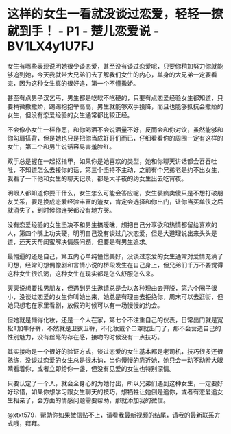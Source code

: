 # 这样的女生一看就没谈过恋爱，轻轻一撩就到手！ - P1 - 楚儿恋爱说 - BV1LX4y1U7FJ

女生有哪些表现说明她很少谈恋爱，甚至没有谈过恋爱呢，只要你稍加努力你就能够追到她，今天我就带大兄弟们去了解我们女生的内心，单身的大兄弟一定要看完，因为这种女生真的很好追，第一个不懂撒娇。

甚至有点男子汉乞丐，男生都是吃软不吃硬的，只要有点恋爱经验女生都知道，只要稍微撒撒娇，踢踢抱抱举高高，男生就能够双手投降，而且也能够抵抗会撒娇的女生，但没有恋爱经验的女生通常都比较正经。

不会像小女生一样作恶，和你喝酒不会说酒量不好，反而会和你对饮，虽然能够和你勾肩搭背，但是她也只是把你当成好哥们而已，仔细看看你的周围一定有这样的女生，第二个和男生说话容易害羞脸红。

双手总是握在一起抠指甲，如果你是她喜欢的类型，她和你聊天讲话都会吞吞吐吐，不知道怎么去接你的话，第三个坚持不主动，之前有个兄弟老是约不出女生，我看了一下他和女生的聊天记录，都是大半夜的约女生出去吃宵夜。

明眼人都知道你要干什么，女生怎么可能会答应呢，女生装疯卖傻只是不想打破朋友关系，要是换成恋爱经验丰富的渣女，肯定会选择和你出门，让你当买单侠之后就消失了，到时候你连哭都没有地方哭。

没有恋爱经验的女生坚决不和男生搞暧昧，想把自己分享欲和热情都留给喜欢的人，第四个嘴上功夫硬，明明自己没有谈过几次恋爱，但是大道理说出来头头是道，还天天帮闺蜜解决情感问题，但要是有男生追求。

最懵逼的还是自己，第五内心单纯憧憬美好，没谈过恋爱的女生通常对爱情充满了幻想，经常幻想偶像剧和言情小说的桥段发生在自己身上，但兄弟们千万不要觉得这种女生很饥渴，这种女生在现实都是怎么舒服怎么来。

天天说想要找男朋友，但遇到男生邀请总是会以各种理由去开脱，第六个圈子很小，没谈过恋爱的女生你叫她出来，她总是有理由去拒绝你，周末可以去逛街，但她只想宅在家里看剧，放假的时候可以有一场慢慢的约会。

但她就是懒得化妆，还是一个人在家，第七个不注重自己的仪表，日常出门就是宽松T加牛仔裤，不然就是卫衣卫裤，不化妆戴个口罩就出门了，那不会营造自己的性别魅力，没有丝毫的存在感，接吻的时候没有一点技巧。

其实接吻是一个很好的验证方式，谈过恋爱的女生基本都是老司机，技巧很多还很熟练，没谈过恋爱的女生总是很木讷，当你慢慢的靠近她，她只会一动不动瞪大眼睛看着你，或者立即给你一盏，但没有见爱的女生也特别深情。

只要认定了一个人，就会全身心的为她付出，所以兄弟们遇到这种女生，一定要好好珍惜，如果你想学习跟女生聊天的技巧，想牺牲让她倒是追你，或者有恋爱追女生相亲了，会方面的情感问题需要帮助，那就添加我的微信。

@xtxt579，帮助你如果微信贴不上，请看我最新视频的结尾，请我的最新联系方式哦，拜拜。